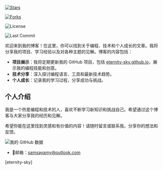 
[![Stars](https://img.shields.io/github/stars/eternity-sky/eternity-sky.github.io?style=social)](https://github.com/eternity-sky/eternity-sky.github.io/stargazers)

[![Forks](https://img.shields.io/github/forks/eternity-sky/eternity-sky.github.io?style=social)](https://github.com/eternity-sky/eternity-sky.github.io/network/members)

![License](https://img.shields.io/github/license/eternity-sky/eternity-sky.github.io)

![Last Commit](https://img.shields.io/github/last-commit/eternity-sky/eternity-sky.github.io)

欢迎来到我的博客！在这里，你可以找到关于编程、技术和个人成长的文章。我将分享我的项目、学习经验以及对各种主题的见解。博客的内容包括：

- **项目展示**：我将定期更新我的 GitHub 项目，包括 [eternity-sky.github.io](https://github.com/eternity-sky/eternity-sky.github.io)，展示我的编程技能和创意。
- **技术分享**：深入探讨编程语言、工具和最新技术趋势。
- **个人成长**：记录我的学习过程，分享成功与挑战。

## 个人介绍

我是一个热爱编程和技术的人，喜欢不断学习新知识和挑战自己。希望通过这个博客与大家分享我的经历和见解。

希望你能在这里找到灵感和有价值的内容！请随时留言或联系我，分享你的想法和反馈。

![我的 GitHub 数据](https://stats.justsong.cn/api/github?username=Eternity-Sky)

- 🍖邮箱：samsayamy@outlook.com

[eternity-sky]
